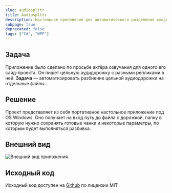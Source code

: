 ```yaml
---
slug: audiosplttr
title: Audiosplttr
description: Настольное приложение для автоматического разделения входной аудиодорожки на фрагменты по уровню шума
subpage: true
deprecated: false
tags: ["C#", "WPF"]
---
```



## Задача

Приложение было сделано по просьбе актёра озвучания для одного его сайд-проекта. Он пишет цельную аудидорожку с разными репликами в ней. **Задача** — автоматизировать разбиение цельной аудиодорожки на отдельные файлы.

## Решение

Проект представляет из себя портативное настольное приложение под OS Windows. Оно получает на вход путь до файла с дорожкой, папку в которую нужно сохранять готовые чанки и некоторые параметры, по которым будет выполняться разбивка.

## Внешний вид

![Внешний вид приложения](/assets/projects/audiosplttr/1.png)

## Исходный код

Исходный код доступен на [Github](https://github.com/dadyarri/audiosplttr) по лицензии MIT